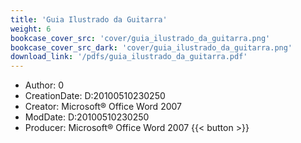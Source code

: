 ```yaml
---
title: 'Guia Ilustrado da Guitarra'
weight: 6
bookcase_cover_src: 'cover/guia_ilustrado_da_guitarra.png'
bookcase_cover_src_dark: 'cover/guia_ilustrado_da_guitarra.png'
download_link: '/pdfs/guia_ilustrado_da_guitarra.pdf'
---
```


- Author: 0
- CreationDate: D:20100510230250
- Creator: Microsoft® Office Word 2007
- ModDate: D:20100510230250
- Producer: Microsoft® Office Word 2007
{{< button >}}

